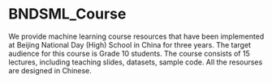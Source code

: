 # BNDSML_Course
We provide machine learning course resources that have been implemented at Beijing National Day (High) School in China for three years. The target audience for this course is Grade 10 students. The course consists of 15 lectures, including teaching slides, datasets, sample code. All the resourses are designed in Chinese.
